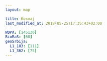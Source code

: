 ```yaml
---
layout: map

title: Kosmaj
last_modified_at: 2018-05-25T17:35:43+02:00

WDPA: [145130]
BioRaS: [60]
geoSrbija:
  L1_183: [111]
  L1_362: [75]
---
```

